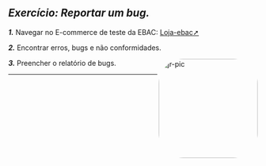
 
## _Exercício: Reportar um bug._
 _**1.**_ Navegar no E-commerce de teste da EBAC: [Loja-ebac➚](http://lojaebac.ebaconline.art.br)
 
 _**2.**_ Encontrar erros, bugs e não conformidades.
 
_**3.**_ Preencher o relatório de bugs.
<img align="right" alt="jr-pic" height="200" style="border-radius:50px;" src="https://user-images.githubusercontent.com/110427773/194069922-0be25680-1468-4d28-8b93-3777447d2b04.PNG">
 ***
